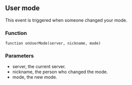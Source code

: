 ## User mode

This event is triggered when someone changed your mode.

### Function

	function onUserMode(server, nickname, mode)

### Parameters

* server, the current server.
* nickname, the person who changed the mode.
* mode, the new mode.

<!--- vim: set syntax=mkd: -->

